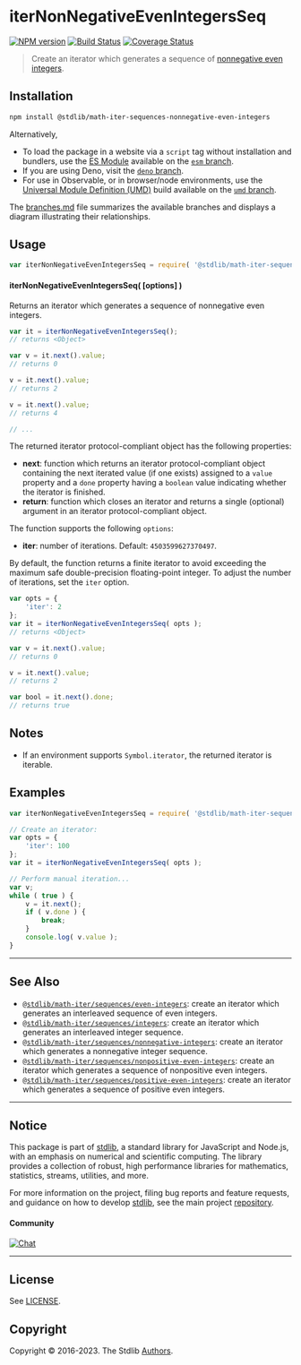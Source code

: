 <!--

@license Apache-2.0

Copyright (c) 2020 The Stdlib Authors.

Licensed under the Apache License, Version 2.0 (the "License");
you may not use this file except in compliance with the License.
You may obtain a copy of the License at

   http://www.apache.org/licenses/LICENSE-2.0

Unless required by applicable law or agreed to in writing, software
distributed under the License is distributed on an "AS IS" BASIS,
WITHOUT WARRANTIES OR CONDITIONS OF ANY KIND, either express or implied.
See the License for the specific language governing permissions and
limitations under the License.

-->

# iterNonNegativeEvenIntegersSeq

[![NPM version][npm-image]][npm-url] [![Build Status][test-image]][test-url] [![Coverage Status][coverage-image]][coverage-url] <!-- [![dependencies][dependencies-image]][dependencies-url] -->

> Create an iterator which generates a sequence of [nonnegative even integers][oeis-a005843].

<!-- Section to include introductory text. Make sure to keep an empty line after the intro `section` element and another before the `/section` close. -->

<section class="intro">

</section>

<!-- /.intro -->

<!-- Package usage documentation. -->

<section class="installation">

## Installation

```bash
npm install @stdlib/math-iter-sequences-nonnegative-even-integers
```

Alternatively,

-   To load the package in a website via a `script` tag without installation and bundlers, use the [ES Module][es-module] available on the [`esm` branch][esm-url].
-   If you are using Deno, visit the [`deno` branch][deno-url].
-   For use in Observable, or in browser/node environments, use the [Universal Module Definition (UMD)][umd] build available on the [`umd` branch][umd-url].

The [branches.md][branches-url] file summarizes the available branches and displays a diagram illustrating their relationships.

</section>

<section class="usage">

## Usage

<!-- eslint-disable id-length -->

```javascript
var iterNonNegativeEvenIntegersSeq = require( '@stdlib/math-iter-sequences-nonnegative-even-integers' );
```

#### iterNonNegativeEvenIntegersSeq( \[options] )

Returns an iterator which generates a sequence of nonnegative even integers.

<!-- eslint-disable id-length -->

```javascript
var it = iterNonNegativeEvenIntegersSeq();
// returns <Object>

var v = it.next().value;
// returns 0

v = it.next().value;
// returns 2

v = it.next().value;
// returns 4

// ...
```

The returned iterator protocol-compliant object has the following properties:

-   **next**: function which returns an iterator protocol-compliant object containing the next iterated value (if one exists) assigned to a `value` property and a `done` property having a `boolean` value indicating whether the iterator is finished.
-   **return**: function which closes an iterator and returns a single (optional) argument in an iterator protocol-compliant object.

The function supports the following `options`:

-   **iter**: number of iterations. Default: `4503599627370497`.

By default, the function returns a finite iterator to avoid exceeding the maximum safe double-precision floating-point integer. To adjust the number of iterations, set the `iter` option.

<!-- eslint-disable id-length -->

```javascript
var opts = {
    'iter': 2
};
var it = iterNonNegativeEvenIntegersSeq( opts );
// returns <Object>

var v = it.next().value;
// returns 0

v = it.next().value;
// returns 2

var bool = it.next().done;
// returns true
```

</section>

<!-- /.usage -->

<!-- Package usage notes. Make sure to keep an empty line after the `section` element and another before the `/section` close. -->

<section class="notes">

## Notes

-   If an environment supports `Symbol.iterator`, the returned iterator is iterable.

</section>

<!-- /.notes -->

<!-- Package usage examples. -->

<section class="examples">

## Examples

<!-- eslint no-undef: "error" -->

<!-- eslint-disable id-length -->

```javascript
var iterNonNegativeEvenIntegersSeq = require( '@stdlib/math-iter-sequences-nonnegative-even-integers' );

// Create an iterator:
var opts = {
    'iter': 100
};
var it = iterNonNegativeEvenIntegersSeq( opts );

// Perform manual iteration...
var v;
while ( true ) {
    v = it.next();
    if ( v.done ) {
        break;
    }
    console.log( v.value );
}
```

</section>

<!-- /.examples -->

<!-- Section to include cited references. If references are included, add a horizontal rule *before* the section. Make sure to keep an empty line after the `section` element and another before the `/section` close. -->

<section class="references">

</section>

<!-- /.references -->

<!-- Section for related `stdlib` packages. Do not manually edit this section, as it is automatically populated. -->

<section class="related">

* * *

## See Also

-   <span class="package-name">[`@stdlib/math-iter/sequences/even-integers`][@stdlib/math/iter/sequences/even-integers]</span><span class="delimiter">: </span><span class="description">create an iterator which generates an interleaved sequence of even integers.</span>
-   <span class="package-name">[`@stdlib/math-iter/sequences/integers`][@stdlib/math/iter/sequences/integers]</span><span class="delimiter">: </span><span class="description">create an iterator which generates an interleaved integer sequence.</span>
-   <span class="package-name">[`@stdlib/math-iter/sequences/nonnegative-integers`][@stdlib/math/iter/sequences/nonnegative-integers]</span><span class="delimiter">: </span><span class="description">create an iterator which generates a nonnegative integer sequence.</span>
-   <span class="package-name">[`@stdlib/math-iter/sequences/nonpositive-even-integers`][@stdlib/math/iter/sequences/nonpositive-even-integers]</span><span class="delimiter">: </span><span class="description">create an iterator which generates a sequence of nonpositive even integers.</span>
-   <span class="package-name">[`@stdlib/math-iter/sequences/positive-even-integers`][@stdlib/math/iter/sequences/positive-even-integers]</span><span class="delimiter">: </span><span class="description">create an iterator which generates a sequence of positive even integers.</span>

</section>

<!-- /.related -->

<!-- Section for all links. Make sure to keep an empty line after the `section` element and another before the `/section` close. -->


<section class="main-repo" >

* * *

## Notice

This package is part of [stdlib][stdlib], a standard library for JavaScript and Node.js, with an emphasis on numerical and scientific computing. The library provides a collection of robust, high performance libraries for mathematics, statistics, streams, utilities, and more.

For more information on the project, filing bug reports and feature requests, and guidance on how to develop [stdlib][stdlib], see the main project [repository][stdlib].

#### Community

[![Chat][chat-image]][chat-url]

---

## License

See [LICENSE][stdlib-license].


## Copyright

Copyright &copy; 2016-2023. The Stdlib [Authors][stdlib-authors].

</section>

<!-- /.stdlib -->

<!-- Section for all links. Make sure to keep an empty line after the `section` element and another before the `/section` close. -->

<section class="links">

[npm-image]: http://img.shields.io/npm/v/@stdlib/math-iter-sequences-nonnegative-even-integers.svg
[npm-url]: https://npmjs.org/package/@stdlib/math-iter-sequences-nonnegative-even-integers

[test-image]: https://github.com/stdlib-js/math-iter-sequences-nonnegative-even-integers/actions/workflows/test.yml/badge.svg?branch=main
[test-url]: https://github.com/stdlib-js/math-iter-sequences-nonnegative-even-integers/actions/workflows/test.yml?query=branch:main

[coverage-image]: https://img.shields.io/codecov/c/github/stdlib-js/math-iter-sequences-nonnegative-even-integers/main.svg
[coverage-url]: https://codecov.io/github/stdlib-js/math-iter-sequences-nonnegative-even-integers?branch=main

<!--

[dependencies-image]: https://img.shields.io/david/stdlib-js/math-iter-sequences-nonnegative-even-integers.svg
[dependencies-url]: https://david-dm.org/stdlib-js/math-iter-sequences-nonnegative-even-integers/main

-->

[chat-image]: https://img.shields.io/gitter/room/stdlib-js/stdlib.svg
[chat-url]: https://app.gitter.im/#/room/#stdlib-js_stdlib:gitter.im

[stdlib]: https://github.com/stdlib-js/stdlib

[stdlib-authors]: https://github.com/stdlib-js/stdlib/graphs/contributors

[umd]: https://github.com/umdjs/umd
[es-module]: https://developer.mozilla.org/en-US/docs/Web/JavaScript/Guide/Modules

[deno-url]: https://github.com/stdlib-js/math-iter-sequences-nonnegative-even-integers/tree/deno
[umd-url]: https://github.com/stdlib-js/math-iter-sequences-nonnegative-even-integers/tree/umd
[esm-url]: https://github.com/stdlib-js/math-iter-sequences-nonnegative-even-integers/tree/esm
[branches-url]: https://github.com/stdlib-js/math-iter-sequences-nonnegative-even-integers/blob/main/branches.md

[stdlib-license]: https://raw.githubusercontent.com/stdlib-js/math-iter-sequences-nonnegative-even-integers/main/LICENSE

[oeis-a005843]: http://oeis.org/A005843

<!-- <related-links> -->

[@stdlib/math/iter/sequences/even-integers]: https://github.com/stdlib-js/math-iter-sequences-even-integers

[@stdlib/math/iter/sequences/integers]: https://github.com/stdlib-js/math-iter-sequences-integers

[@stdlib/math/iter/sequences/nonnegative-integers]: https://github.com/stdlib-js/math-iter-sequences-nonnegative-integers

[@stdlib/math/iter/sequences/nonpositive-even-integers]: https://github.com/stdlib-js/math-iter-sequences-nonpositive-even-integers

[@stdlib/math/iter/sequences/positive-even-integers]: https://github.com/stdlib-js/math-iter-sequences-positive-even-integers

<!-- </related-links> -->

</section>

<!-- /.links -->
